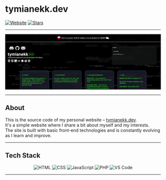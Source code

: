 # tymianekk.dev

[![Website](https://img.shields.io/badge/website-tymianekk.dev-blue?style=for-the-badge&logo=google-chrome)](https://tymianekk.dev)
[![Stars](https://img.shields.io/github/stars/tymianekk/tymianekk.dev?style=for-the-badge)](https://github.com/tymianekk/tymianekk.dev/stargazers)

---

![Screenshot](./assets/preview.png)

---

## About

This is the source code of my personal website – [tymianekk.dev](https://tymianekk.dev).  
It's a simple website where I share a bit about myself and my interests.  
The site is built with basic front-end technologies and is constantly evolving as I learn and improve.

---

## Tech Stack

<p align="center">
  <img src="https://cdn.jsdelivr.net/gh/devicons/devicon/icons/html5/html5-original.svg" width="40" height="40" alt="HTML" />
  <img src="https://cdn.jsdelivr.net/gh/devicons/devicon/icons/css3/css3-original.svg" width="40" height="40" alt="CSS" />
  <img src="https://cdn.jsdelivr.net/gh/devicons/devicon/icons/javascript/javascript-original.svg" width="40" height="40" alt="JavaScript" />
  <img src="https://cdn.jsdelivr.net/gh/devicons/devicon/icons/php/php-original.svg" width="40" height="40" alt="PHP" />
  <img src="https://cdn.jsdelivr.net/gh/devicons/devicon/icons/vscode/vscode-original.svg" width="40" height="40" alt="VS Code"/>
</p>

---

